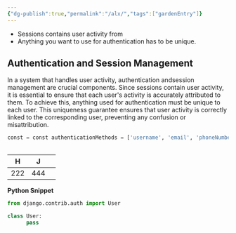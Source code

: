 ```yaml
---
{"dg-publish":true,"permalink":"/alx/","tags":["gardenEntry"]}
---
```




- Sessions contains user activity from 
- Anything you want to use for authentication has to be unique.
## Authentication and Session Management

In a system that handles user activity, authentication andsession management are crucial components. Since sessions contain user activity, it is essential to ensure that each user's activity is accurately attributed to them. To achieve this, anything used for authentication must be unique to each user. This uniqueness guarantee ensures that user activity is correctly linked to the corresponding user, preventing any confusion or misattribution.
```python
const = const authenticationMethods = ['username', 'email', 'phoneNumber', 'biometricData']; const authenticationMethods = ['username', 'email', 'phoneNumber', 'biometricData']; 
 
```



| H   | J   |     |
| --- | --- | --- |
| 222 | 444 |     |

**Python Snippet**
```python
from django.contrib.auth import User

class User:
      pass
      
```




